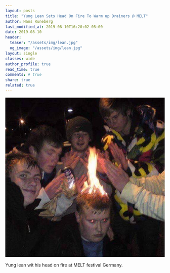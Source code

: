 ```yaml
---
layout: posts
title: "Yung Lean Sets Head On Fire To Warm up Drainers @ MELT"
author: Hans Runeberg
last_modified_at: 2019-08-10T16:20:02-05:00
date: 2019-08-10
header:
  teaser: "/assets/img/lean.jpg"
  og_image: "/assets/img/lean.jpg"
layout: single
classes: wide
author_profile: true
read_time: true
comments: # true
share: true
related: true
---
```

![lean](/assets/img/lean.jpg)

Yung lean wit his head on fire at MELT festival Germany.

